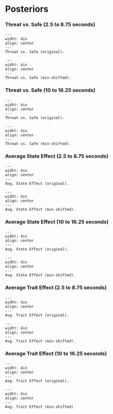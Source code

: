 # Posteriors
### Threat vs. Safe (2.5 to 8.75 seconds)

```{figure} results/early_cond.png
---
widht: 4in
align: center
---
Threat vs. Safe (original).
```

```{figure} results_offset/early_cond.png
---
widht: 4in
align: center
---
Threat vs. Safe (min-shifted).
```

### Threat vs. Safe (10 to 16.25 seconds)

```{figure} results/late_cond.png
---
widht: 4in
align: center
---
Threat vs. Safe (original).
```

```{figure} results_offset/late_cond.png
---
widht: 4in
align: center
---
Threat vs. Safe (min-shifted).
```

### Average State Effect (2.5 to 8.75 seconds)

```{figure} results/early_STATE.png
---
widht: 4in
align: center
---
Avg. State Effect (original).
```

```{figure} results_offset/early_STATE.png
---
widht: 4in
align: center
---
Avg. State Effect (min-shifted).
```

### Average State Effect (10 to 16.25 seconds)

```{figure} results/late_STATE.png
---
widht: 4in
align: center
---
Avg. State Effect (original).
```

```{figure} results_offset/late_STATE.png
---
widht: 4in
align: center
---
Avg. State Effect (min-shifted).
```

### Average Trait Effect (2.5 to 8.75 seconds)

```{figure} results/early_TRAIT.png
---
widht: 4in
align: center
---
Avg. Trait Effect (original).
```

```{figure} results_offset/early_TRAIT.png
---
widht: 4in
align: center
---
Avg. Trait Effect (min-shifted).
```

### Average Trait Effect (10 to 16.25 seconds)

```{figure} results/late_TRAIT.png
---
widht: 4in
align: center
---
Avg. Trait Effect (original).
```

```{figure} results_offset/late_TRAIT.png
---
widht: 4in
align: center
---
Avg. Trait Effect (min-shifted).
```
